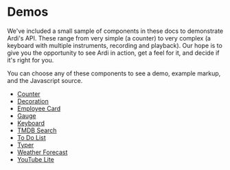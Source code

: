 # Demos

We've included a small sample of components in these docs to demonstrate Ardi's API. These range from very simple (a counter) to very complex (a keyboard with multiple instruments, recording and playback). Our hope is to give you the opportunity to see Ardi in action, get a feel for it, and decide if it's right for you.

You can choose any of these components to see a demo, example markup, and the Javascript source.

- [Counter](/demos/counter.md)
- [Decoration](/demos/decoration.md)
- [Employee Card](/demos/employee.md)
- [Gauge](/demos/gauge.md)
- [Keyboard](/demos/keyboard.md)
- [TMDB Search](/demos/tmdb.md)
- [To Do List](/demos/todo.md)
- [Typer](/demos/typer.md)
- [Weather Forecast](/demos/weather.md)
- [YouTube Lite](/demos/youtube.md)
